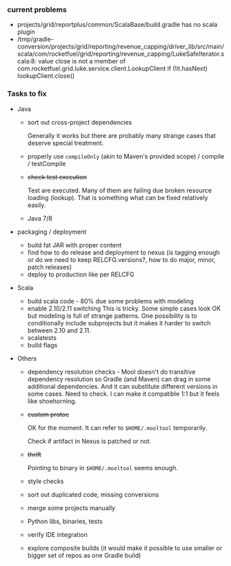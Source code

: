 ### current problems

* projects/grid/reportplus/common/ScalaBase/build.gradle has no scala plugin
* /tmp/gradle-conversion/projects/grid/reporting/revenue_capping/driver_lib/src/main/scala/com/rocketfuel/grid/reporting/revenue_capping/LukeSafeIterator.scala:8: value close is not a member of com.rocketfuel.grid.luke.service.client.LookupClient
    if (!it.hasNext) lookupClient.close()

### Tasks to fix

* Java
  * sort out cross-project dependencies

    Generally it works but there are probably many strange cases that deserve special treatment.

  * properly use `compileOnly` (akin to Maven's provided scope) / compile / testCompile
  * ~~check test execution~~

    Test are executed. Many of them are failing due broken resource loading (lookup).
    That is something what can be fixed relatively easily.
  * Java 7/8

* packaging / deployment
  * build fat JAR with proper content
  * find how to do release and deployment to nexus (is tagging enough or do we need to keep RELCFG.versions?, how to do major, minor, patch releases)
  * deploy to production like per RELCFG

* Scala
  * build scala code - 80% due some problems with modeling
  * enable 2.10/2.11 switching
    This is tricky.
    Some simple cases look OK but modeling is full of strange patterns.
    One possibility is to conditionally include subprojects but it makes it harder to switch between 2.10 and 2.11.
  * scalatests
  * build flags

* Others
  * dependency resolution checks - Mool doesn't do transitive dependency resolution so Gradle (and Maven) can drag in some additional dependencies. And it can substitute different versions in some cases. Need to check. I can make it compatible 1:1 but it feels like shoehorning.
  * ~~custom protoc~~

    OK for the moment. It can refer to `$HOME/.mooltool` temporarily.

    Check if artifact in Nexus is patched or not.
  * ~~thrift~~

    Pointing to binary in `$HOME/.mooltool` seems enough.

  * style checks
  * sort out duplicated code, missing conversions
  * merge some projects manually
  * Python libs, binaries, tests
  * verify IDE integration
  * explore composite builds (it would make it possible to use smaller or bigger set of repos as one Gradle build)
